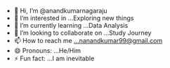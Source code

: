 - 👋 Hi, I’m @anandkumarnagaraju
- 👀 I’m interested in ...Exploring new things
- 🌱 I’m currently learning ...Data Analysis
- 💞️ I’m looking to collaborate on ...Study Journey
- 📫 How to reach me ...nanandkumar99@gmail.com
- 😄 Pronouns: ...He/Him
- ⚡ Fun fact: ...I am inevitable

<!---
anandkumarnagaraju/anandkumarnagaraju is a ✨ special ✨ repository because its `README.md` (this file) appears on your GitHub profile.
You can click the Preview link to take a look at your changes.
--->
